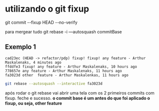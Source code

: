 # utilizando o git fixup

git commit --fixup HEAD --no-verify

para mergear tudo
git rebase -i —autosquash  commitBase


## Exemplo 1

```git
cad23ec (HEAD -> refactor/pdp) fixup! fixup! any feature - Arthur Maskalenaks, 4 minutes ago
ffddfe3 fixup! any feature - Arthur Maskalenaks, 10 hours ago
778657e any feature - Arthur Maskalenaks, 11 hours ago
fa3023d other  feature - Arthur Maskalenkas, 11 hours ago
```

```bash
git rebase --autosquash --interactive fa3023d
```

após rodar o git rebase vai abrir uma tela com os 2 primeiros commits com fixup. feche e sucesso.
**o commit base é um antes do que foi aplicado o fixup, ou seja, other feature**

